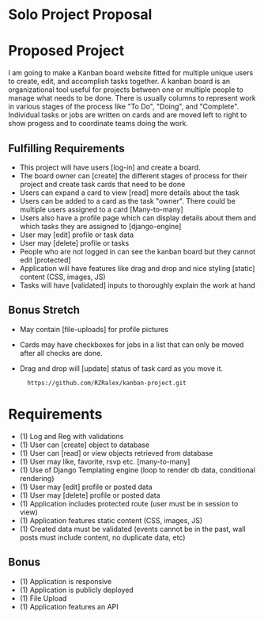 # Solo Project Proposal


# Proposed Project

I am going to make a Kanban board website fitted for multiple unique users to create, edit, and accomplish tasks together. A kanban board is an organizational tool useful for projects between one or multiple people to manage what needs to be done. There is usually columns to represent work in various stages of the process like "To Do", "Doing", and "Complete". Individual tasks or jobs are written on cards and are moved left to right to show progess and to coordinate teams doing the work. 

## Fulfilling Requirements
- This project will have users [log-in] and create a board. 
- The board owner can [create] the different stages of process for their project and create task cards that need to be done
- Users can expand a card to view [read] more details about the task
- Users can be added to a card as the task "owner". There could be multiple users assigned to a card [Many-to-many]
- Users also have a profile page which can display details about them and which tasks they are assigned to [django-engine]
- User may [edit] profile or task data
- User may [delete] profile or tasks
- People who are not logged in can see the kanban board but they cannot edit [protected]
- Application will have features like drag and drop and nice styling [static] content (CSS, images, JS)
- Tasks will have [validated] inputs to thoroughly explain the work at hand

## Bonus Stretch
- May contain [file-uploads] for profile pictures
- Cards may have checkboxes for jobs in a list that can only be moved after all checks are done.
- Drag and drop will [update] status of task card as you move it.




        https://github.com/RZRalex/kanban-project.git



# Requirements

- (1) Log and Reg with validations 
- (1) User can [create] object to database
- (1) User can [read] or view objects retrieved from database
- (1) User may like, favorite, rsvp etc. [many-to-many]
- (1) Use of Django Templating engine (loop to render db data, conditional rendering)
- (1) User may [edit] profile or posted data
- (1) User may [delete] profile or posted data
- (1) Application includes protected route (user must be in session to view)
- (1) Application features static content (CSS, images, JS)
- (1) Created data must be validated (events cannot be in the past, wall posts must include content, no duplicate data, etc)

## Bonus

- (1) Application is responsive
- (1) Application is publicly deployed
- (1) File Upload
- (1) Application features an API



